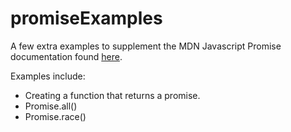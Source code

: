 # promiseExamples
A few extra examples to supplement the MDN Javascript Promise documentation found [here](https://developer.mozilla.org/en/docs/Web/JavaScript/Reference/Global_Objects/Promise).

Examples include:
* Creating a function that returns a promise.
* Promise.all()
* Promise.race()
